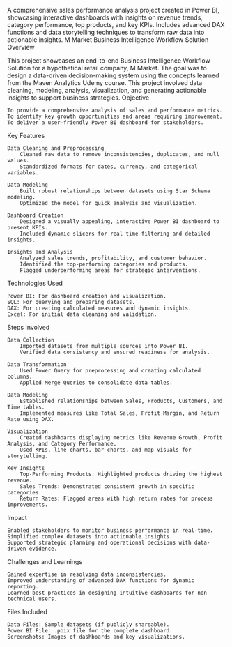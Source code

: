 A comprehensive sales performance analysis project created in Power BI, showcasing interactive dashboards with insights on revenue trends, category performance, top products, and key KPIs. Includes advanced DAX functions and data storytelling techniques to transform raw data into actionable insights.
M Market Business Intelligence Workflow Solution
Overview

This project showcases an end-to-end Business Intelligence Workflow Solution for a hypothetical retail company, M Market. The goal was to design a data-driven decision-making system using the concepts learned from the Maven Analytics Udemy course. This project involved data cleaning, modeling, analysis, visualization, and generating actionable insights to support business strategies.
Objective

    To provide a comprehensive analysis of sales and performance metrics.
    To identify key growth opportunities and areas requiring improvement.
    To deliver a user-friendly Power BI dashboard for stakeholders.

Key Features

    Data Cleaning and Preprocessing
        Cleaned raw data to remove inconsistencies, duplicates, and null values.
        Standardized formats for dates, currency, and categorical variables.

    Data Modeling
        Built robust relationships between datasets using Star Schema modeling.
        Optimized the model for quick analysis and visualization.

    Dashboard Creation
        Designed a visually appealing, interactive Power BI dashboard to present KPIs.
        Included dynamic slicers for real-time filtering and detailed insights.

    Insights and Analysis
        Analyzed sales trends, profitability, and customer behavior.
        Identified the top-performing categories and products.
        Flagged underperforming areas for strategic interventions.

Technologies Used

    Power BI: For dashboard creation and visualization.
    SQL: For querying and preparing datasets.
    DAX: For creating calculated measures and dynamic insights.
    Excel: For initial data cleaning and validation.

Steps Involved

    Data Collection
        Imported datasets from multiple sources into Power BI.
        Verified data consistency and ensured readiness for analysis.

    Data Transformation
        Used Power Query for preprocessing and creating calculated columns.
        Applied Merge Queries to consolidate data tables.

    Data Modeling
        Established relationships between Sales, Products, Customers, and Time tables.
        Implemented measures like Total Sales, Profit Margin, and Return Rate using DAX.

    Visualization
        Created dashboards displaying metrics like Revenue Growth, Profit Analysis, and Category Performance.
        Used KPIs, line charts, bar charts, and map visuals for storytelling.

    Key Insights
        Top-Performing Products: Highlighted products driving the highest revenue.
        Sales Trends: Demonstrated consistent growth in specific categories.
        Return Rates: Flagged areas with high return rates for process improvements.

Impact

    Enabled stakeholders to monitor business performance in real-time.
    Simplified complex datasets into actionable insights.
    Supported strategic planning and operational decisions with data-driven evidence.

Challenges and Learnings

    Gained expertise in resolving data inconsistencies.
    Improved understanding of advanced DAX functions for dynamic reporting.
    Learned best practices in designing intuitive dashboards for non-technical users.

Files Included

    Data Files: Sample datasets (if publicly shareable).
    Power BI File: .pbix file for the complete dashboard.
    Screenshots: Images of dashboards and key visualizations.
